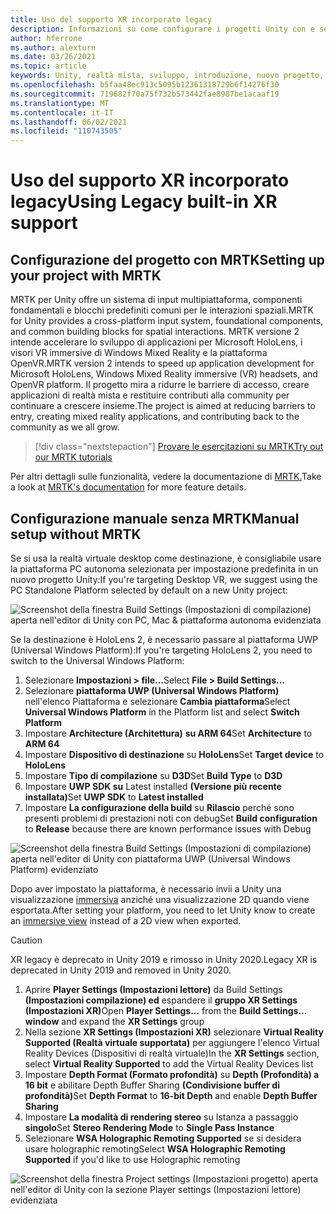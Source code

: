 ```yaml
---
title: Uso del supporto XR incorporato legacy
description: Informazioni su come configurare i progetti Unity con e senza MRTK usando il supporto XR incorporato legacy.
author: hferrone
ms.author: alexturn
ms.date: 03/26/2021
ms.topic: article
keywords: Unity, realtà mista, sviluppo, introduzione, nuovo progetto, Windows Mixed Reality, UWP, XR, prestazioni, legacy, mrtk
ms.openlocfilehash: b5faa48ec913c5095b12361318729b6f14276f30
ms.sourcegitcommit: 719682f70a75f732b573442fae8987be1acaaf19
ms.translationtype: MT
ms.contentlocale: it-IT
ms.lasthandoff: 06/02/2021
ms.locfileid: "110743505"
---
```

# <a name="using-legacy-built-in-xr-support"></a><span data-ttu-id="2544d-104">Uso del supporto XR incorporato legacy</span><span class="sxs-lookup"><span data-stu-id="2544d-104">Using Legacy built-in XR support</span></span>

## <a name="setting-up-your-project-with-mrtk"></a><span data-ttu-id="2544d-105">Configurazione del progetto con MRTK</span><span class="sxs-lookup"><span data-stu-id="2544d-105">Setting up your project with MRTK</span></span>

<span data-ttu-id="2544d-106">MRTK per Unity offre un sistema di input multipiattaforma, componenti fondamentali e blocchi predefiniti comuni per le interazioni spaziali.</span><span class="sxs-lookup"><span data-stu-id="2544d-106">MRTK for Unity provides a cross-platform input system, foundational components, and common building blocks for spatial interactions.</span></span> <span data-ttu-id="2544d-107">MRTK versione 2 intende accelerare lo sviluppo di applicazioni per Microsoft HoloLens, i visori VR immersive di Windows Mixed Reality e la piattaforma OpenVR.</span><span class="sxs-lookup"><span data-stu-id="2544d-107">MRTK version 2 intends to speed up application development for Microsoft HoloLens, Windows Mixed Reality immersive (VR) headsets, and OpenVR platform.</span></span> <span data-ttu-id="2544d-108">Il progetto mira a ridurre le barriere di accesso, creare applicazioni di realtà mista e restituire contributi alla community per continuare a crescere insieme.</span><span class="sxs-lookup"><span data-stu-id="2544d-108">The project is aimed at reducing barriers to entry, creating mixed reality applications, and contributing back to the community as we all grow.</span></span>

> [!div class="nextstepaction"]
> [<span data-ttu-id="2544d-109">Provare le esercitazioni su MRTK</span><span class="sxs-lookup"><span data-stu-id="2544d-109">Try out our MRTK tutorials</span></span>](./tutorials/mr-learning-base-02.md?tabs=wsa)

<span data-ttu-id="2544d-110">Per altri dettagli sulle funzionalità, vedere la documentazione di [MRTK.](/windows/mixed-reality/mrtk-unity)</span><span class="sxs-lookup"><span data-stu-id="2544d-110">Take a look at [MRTK's documentation](/windows/mixed-reality/mrtk-unity) for more feature details.</span></span>

## <a name="manual-setup-without-mrtk"></a><span data-ttu-id="2544d-111">Configurazione manuale senza MRTK</span><span class="sxs-lookup"><span data-stu-id="2544d-111">Manual setup without MRTK</span></span>

<span data-ttu-id="2544d-112">Se si usa la realtà virtuale desktop come destinazione, è consigliabile usare la piattaforma PC autonoma selezionata per impostazione predefinita in un nuovo progetto Unity:</span><span class="sxs-lookup"><span data-stu-id="2544d-112">If you're targeting Desktop VR, we suggest using the PC Standalone Platform selected by default on a new Unity project:</span></span>

![Screenshot della finestra Build Settings (Impostazioni di compilazione) aperta nell'editor di Unity con PC, Mac & piattaforma autonoma evidenziata](images/wmr-config-img-3.png)

<span data-ttu-id="2544d-114">Se la destinazione è HoloLens 2, è necessario passare al piattaforma UWP (Universal Windows Platform):</span><span class="sxs-lookup"><span data-stu-id="2544d-114">If you're targeting HoloLens 2, you need to switch to the Universal Windows Platform:</span></span>

1.  <span data-ttu-id="2544d-115">Selezionare **Impostazioni > file...**</span><span class="sxs-lookup"><span data-stu-id="2544d-115">Select **File > Build Settings...**</span></span>
2.  <span data-ttu-id="2544d-116">Selezionare **piattaforma UWP (Universal Windows Platform)** nell'elenco Piattaforma e selezionare **Cambia piattaforma**</span><span class="sxs-lookup"><span data-stu-id="2544d-116">Select **Universal Windows Platform** in the Platform list and select **Switch Platform**</span></span>
3.  <span data-ttu-id="2544d-117">Impostare **Architecture (Architettura)** **su ARM 64**</span><span class="sxs-lookup"><span data-stu-id="2544d-117">Set **Architecture** to **ARM 64**</span></span>
4.  <span data-ttu-id="2544d-118">Impostare **Dispositivo di destinazione** su **HoloLens**</span><span class="sxs-lookup"><span data-stu-id="2544d-118">Set **Target device** to **HoloLens**</span></span>
5.  <span data-ttu-id="2544d-119">Impostare **Tipo di compilazione** su **D3D**</span><span class="sxs-lookup"><span data-stu-id="2544d-119">Set **Build Type** to **D3D**</span></span>
6.  <span data-ttu-id="2544d-120">Impostare **UWP SDK su** Latest installed **(Versione più recente installata)**</span><span class="sxs-lookup"><span data-stu-id="2544d-120">Set **UWP SDK** to **Latest installed**</span></span>
7.  <span data-ttu-id="2544d-121">Impostare **La configurazione della build** su **Rilascio** perché sono presenti problemi di prestazioni noti con debug</span><span class="sxs-lookup"><span data-stu-id="2544d-121">Set **Build configuration** to **Release** because there are known performance issues with Debug</span></span>

![Screenshot della finestra Build Settings (Impostazioni di compilazione) aperta nell'editor di Unity con piattaforma UWP (Universal Windows Platform) evidenziato](images/wmr-config-img-4.png)

<span data-ttu-id="2544d-123">Dopo aver impostato la piattaforma, è necessario invii a Unity una visualizzazione [immersiva](../../design/app-views.md) anziché una visualizzazione 2D quando viene esportata.</span><span class="sxs-lookup"><span data-stu-id="2544d-123">After setting your platform, you need to let Unity know to create an [immersive view](../../design/app-views.md) instead of a 2D view when exported.</span></span>

> [!CAUTION]
> <span data-ttu-id="2544d-124">XR legacy è deprecato in Unity 2019 e rimosso in Unity 2020.</span><span class="sxs-lookup"><span data-stu-id="2544d-124">Legacy XR is deprecated in Unity 2019 and removed in Unity 2020.</span></span>

1. <span data-ttu-id="2544d-125">Aprire **Player Settings (Impostazioni lettore)** da Build Settings **(Impostazioni compilazione) ed** espandere il **gruppo XR Settings (Impostazioni XR)**</span><span class="sxs-lookup"><span data-stu-id="2544d-125">Open **Player Settings...** from the **Build Settings... window** and expand the **XR Settings** group</span></span>
2. <span data-ttu-id="2544d-126">Nella sezione **XR Settings (Impostazioni XR)** selezionare **Virtual Reality Supported (Realtà virtuale supportata)** per aggiungere l'elenco Virtual Reality Devices (Dispositivi di realtà virtuale)</span><span class="sxs-lookup"><span data-stu-id="2544d-126">In the **XR Settings** section, select **Virtual Reality Supported** to add the Virtual Reality Devices list</span></span>
3. <span data-ttu-id="2544d-127">Impostare **Depth Format (Formato profondità)** su **Depth (Profondità) a 16 bit** e abilitare Depth Buffer Sharing **(Condivisione buffer di profondità)**</span><span class="sxs-lookup"><span data-stu-id="2544d-127">Set **Depth Format** to **16-bit Depth** and enable **Depth Buffer Sharing**</span></span>
4. <span data-ttu-id="2544d-128">Impostare **La modalità di rendering stereo** su Istanza a passaggio **singolo**</span><span class="sxs-lookup"><span data-stu-id="2544d-128">Set **Stereo Rendering Mode** to **Single Pass Instance**</span></span>
5. <span data-ttu-id="2544d-129">Selezionare **WSA Holographic Remoting Supported** se si desidera usare holographic remoting</span><span class="sxs-lookup"><span data-stu-id="2544d-129">Select **WSA Holographic Remoting Supported** if you'd like to use Holographic remoting</span></span> 

![Screenshot della finestra Project settings (Impostazioni progetto) aperta nell'editor di Unity con la sezione Player settings (Impostazioni lettore) evidenziata](images/wmr-config-img-9.png)